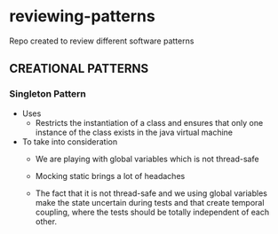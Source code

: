 # reviewing-patterns

Repo created to review different software patterns

## CREATIONAL PATTERNS  

### Singleton Pattern
- Uses
  - Restricts the instantiation of a class and ensures that only one instance of the class exists in the java virtual machine
- To take into consideration
  - We are playing with global variables which is not thread-safe

  - Mocking static brings a lot of headaches

  - The fact that it is not thread-safe and we using global variables make the state uncertain during tests and that create temporal coupling,
  where the tests should be totally independent of each other.